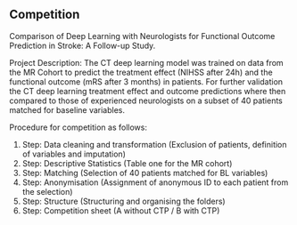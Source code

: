 ## Competition

Comparison of Deep Learning with Neurologists for Functional Outcome Prediction in Stroke: A Follow-up Study.

Project Description: 
The CT deep learning model was trained on data from the MR Cohort to predict the treatment effect (NIHSS after 24h) and the functional outcome (mRS after 3 months) in patients. For further validation the CT deep learning treatment effect and outcome predictions where then compared to those of experienced neurologists on a subset of 40 patients matched for baseline variables.

Procedure for competition as follows:

1. Step: Data cleaning and transformation (Exclusion of patients, definition of variables and imputation)
2. Step: Descriptive Statistics (Table one for the MR cohort)
3. Step: Matching (Selection of 40 patients matched for BL variables)
4. Step: Anonymisation (Assignment of anonymous ID to each patient from the selection)
5. Step: Structure (Structuring and organising the folders)
6. Step: Competition sheet (A without CTP / B with CTP)
